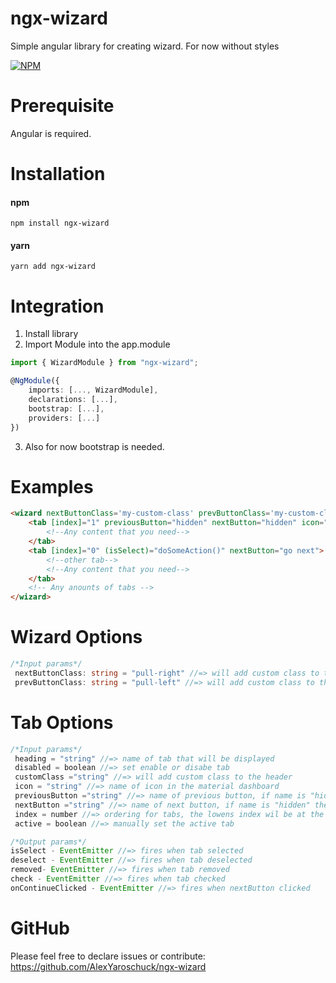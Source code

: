 
# ngx-wizard
Simple angular library for creating wizard. For now without styles

[![NPM](https://nodei.co/npm/ngx-wizard.png?downloads=true&downloadRank=true&stars=true)](https://nodei.co/npm/ngx-wizard/)

# Prerequisite
 Angular is required.

# Installation
#### npm
```
npm install ngx-wizard
```
#### yarn
```
yarn add ngx-wizard
```
# Integration
1. Install library
2. Import Module into the app.module
```ts
import { WizardModule } from "ngx-wizard";

@NgModule({
    imports: [..., WizardModule],
    declarations: [...],
    bootstrap: [...],
    providers: [...]
})
```
3.  Also for now bootstrap is needed.

# Examples
``` html
<wizard nextButtonClass='my-custom-class' prevButtonClass='my-custom-class'>
	<tab [index]="1" previousButton="hidden" nextButton="hidden" icon="iso" class="my_class">
		<!--Any content that you need-->
	</tab>
	<tab [index]="0" (isSelect)="doSomeAction()" nextButton="go next">
		<!--other tab-->
		<!--Any content that you need-->
	</tab>
	<!-- Any anounts of tabs -->
</wizard>
```
# Wizard Options
``` ts
/*Input params*/
 nextButtonClass: string = "pull-right" //=> will add custom class to the nextButton, default class is "pull-right"
 prevButtonClass: string = "pull-left" //=> will add custom class to the previousButton, default class is "pull-left"
```
# Tab Options
``` ts
/*Input params*/
 heading = "string" //=> name of tab that will be displayed
 disabled = boolean //=> set enable or disabe tab
 customClass ="string" //=> will add custom class to the header
 icon = "string" //=> name of icon in the material dashboard
 previousButton ="string" //=> name of previous button, if name is "hidden" then won't show this button
 nextButton ="string" //=> name of next button, if name is "hidden" then won't show this button
 index = number //=> ordering for tabs, the lowens index wil be at the start
 active = boolean //=> manually set the active tab

/*Output params*/
isSelect - EventEmitter //=> fires when tab selected
deselect - EventEmitter //=> fires when tab deselected
removed- EventEmitter //=> fires when tab removed
check - EventEmitter //=> fires when tab checked
onContinueClicked - EventEmitter //=> fires when nextButton clicked

```

# GitHub
Please feel free to declare issues or contribute: https://github.com/AlexYaroschuck/ngx-wizard
